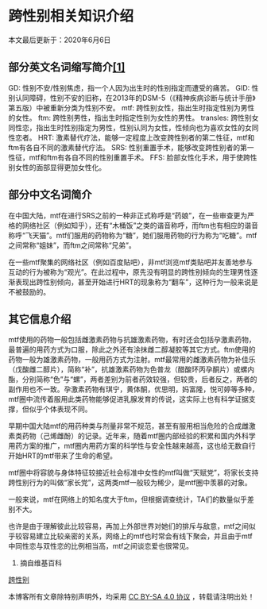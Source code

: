 # 跨性别相关知识介绍

本文最后更新于：2020年6月6日

## 部分英文名词缩写简介[\[1\]](#fn1)

GD: 性别不安/性别焦虑，指一个人因为出生时的性别指定而遭受的痛苦。
GID: 性别认同障碍，性别不安的旧称，在2013年的DSM-5（《精神疾病诊断与统计手册》第五版）中被重新分类为性别不安。
mtf: 跨性别女性，指出生时指定性别为男性的女性。
ftm: 跨性别男性，指出生时指定性别为女性的男性。
transles: 跨性别女同性恋，指出生时性别指定为男性，性别认同为女性，性倾向也为喜欢女性的女同性恋者。
HRT: 激素替代疗法，能够一定程度上改变跨性别者的第二性征，mtf和ftm有各自不同的激素替代疗法。
SRS: 性别重置手术，能够改变跨性别者的第一性征，mtf和ftm有各自不同的性别重置手术。
FFS: 脸部女性化手术，用于使跨性别女性的面部显得更加女性化。

## 部分中文名词简介

在中国大陆，mtf在进行SRS之前的一种非正式称呼是“药娘”，在一些审查更为严格的网络社区（例如知乎），还有“木桶饭”之类的谐音称呼，而ftm也有相应的谐音称呼“飞天猫”。mtf们服用的药物称为“糖”，她们服用药物的行为称为“吃糖”。mtf之间常称“姐妹”，而ftm之间常称“兄弟”。

在一些mtf聚集的网络社区（例如百度贴吧），非mtf浏览mtf类贴吧并友善地参与互动的行为被称为“观光”。在此过程中，原先没有明显的跨性别倾向的生理男性逐渐表现出跨性别倾向，甚至开始进行HRT的现象称为“翻车”，这种行为一般来说是不被鼓励的。

## 其它信息介绍

mtf使用的药物一般包括雌激素药物与抗雄激素药物，有时还会包括孕激素药物，最普遍的用药方式为口服，除此之外还有涂抹雌二醇凝胶等其它方式。ftm使用的药物一般为雄激素药物，一般用药方式为注射。mtf最常用的雌激素药物为补佳乐（戊酸雌二醇片），简称“补”，抗雄激素药物为色普龙（醋酸环丙孕酮片）或螺内酯，分别简称“色”与“螺”，两者差别为前者药效较强，但较贵，后者反之，两者的副作用也不一致。孕激素药物有琪宁，黄体酮，优思明，妈富隆，悦可婷等多种，mtf圈中流传着服用此类药物能够促进乳腺发育的传说，这实际上也有科学证据支撑，但似乎个体表现不同。

早期中国大陆mtf的用药种类与剂量非常不规范，甚至有服用相当危险的合成雌激素类药物（己烯雌酚）的记录。近年来，随着mtf圈内部经验的积累和国内外科学用药方案的推广，mtf圈内用药方案的科学性与安全性越来越高，这也给无数自行开始HRT的mtf带来了生命的希望。

mtf圈中将容貌与身体特征较接近社会标准中女性的mtf叫做“天赋党”，将家长支持跨性别行为的叫做“家长党”，这两类mtf一般较为稀少，是mtf圈中羡慕的对象。

一般来说，mtf在网络上的知名度大于ftm，但根据调查统计，TA们的数量似乎差别不大。

也许是由于理解彼此比较容易，再加上外部世界对她们的排斥与敌意，mtf之间似乎较容易建立比较亲密的关系，网络上的mtf也时常会有线下聚会，并且由于mtf中同性恋与双性恋的比例相当高，mtf之间谈恋爱也很常见。

1.  摘自维基百科

[跨性别](/tags/%E8%B7%A8%E6%80%A7%E5%88%AB/)

本博客所有文章除特别声明外，均采用 [CC BY-SA 4.0 协议](https://creativecommons.org/licenses/by-sa/4.0/deed.zh) ，转载请注明出处！
